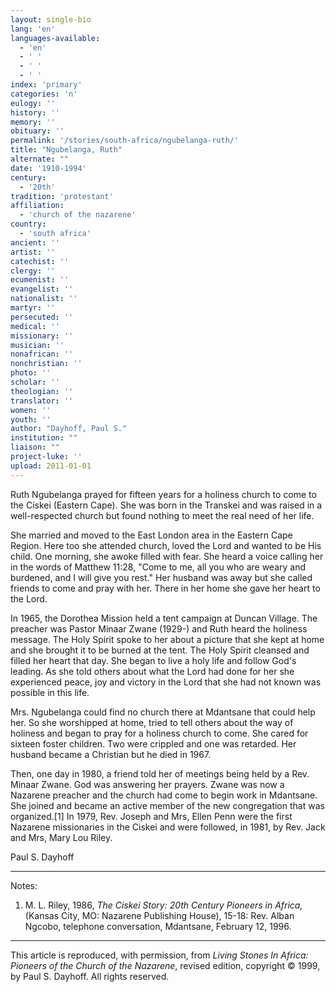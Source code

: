 ```yaml
---
layout: single-bio
lang: 'en'
languages-available:
  - 'en'
  - ' '
  - ' '
  - ' '
index: 'primary'
categories: 'n'
eulogy: ''
history: ''
memory: ''
obituary: ''
permalink: '/stories/south-africa/ngubelanga-ruth/'
title: "Ngubelanga, Ruth"
alternate: ""
date: '1910-1994'
century:
  - '20th'
tradition: 'protestant'
affiliation:
  - 'church of the nazarene'
country:
  - 'south africa'
ancient: ''
artist: ''
catechist: ''
clergy: ''
ecumenist: ''
evangelist: ''
nationalist: ''
martyr: ''
persecuted: ''
medical: ''
missionary: ''
musician: ''
nonafrican: ''
nonchristian: ''
photo: ''
scholar: ''
theologian: ''
translator: ''
women: ''
youth: ''
author: "Dayhoff, Paul S."
institution: ""
liaison: ""
project-luke: ''
upload: 2011-01-01
---
```




Ruth Ngubelanga prayed for fifteen years for a holiness church to come to the Ciskei (Eastern Cape).  She was born in the Transkei and was raised in a well-respected church but found nothing to meet the real need of her life.

She married and moved to the East London area in the Eastern Cape Region.  Here too she attended church, loved the Lord and wanted to be His child.  One morning, she awoke filled with fear.  She heard a voice calling her in the words of Matthew 11:28, "Come to me, all you who are weary and burdened, and I will give you rest."  Her husband was away but she called friends to come and pray with her.  There in her home she gave her heart to the Lord.

In 1965, the Dorothea Mission held a tent campaign at Duncan Village.  The preacher was Pastor Minaar Zwane (1929-) and Ruth heard the holiness message.  The Holy Spirit spoke to her about a picture that she kept at home and she brought it to be burned at the tent.  The Holy Spirit cleansed and filled her heart that day.  She began to live a holy life and follow God's leading.  As she told others about what the Lord had done for her she experienced peace, joy and victory in the Lord that she had not known was possible in this life.

Mrs. Ngubelanga could find no church there at Mdantsane that could help her.  So she worshipped at home, tried to tell others about the way of holiness and began to pray for a holiness church to come.  She cared for sixteen foster children.  Two were crippled and one was retarded.  Her husband became a Christian but he died in 1967.

Then, one day in 1980, a friend told her of meetings being held by a Rev. Minaar Zwane.  God was answering her prayers.  Zwane was now a Nazarene preacher and the church had come to begin work in Mdantsane.  She joined and became an active member of the new congregation that was organized.[1]   In 1979, Rev. Joseph and Mrs, Ellen Penn were the first Nazarene missionaries in the Ciskei and were followed, in 1981, by Rev. Jack and Mrs, Mary Lou Riley.

Paul S. Dayhoff

---

Notes:

1. M. L. Riley, 1986, *The Ciskei
Story: 20th Century Pioneers in Africa,* (Kansas
City, MO: Nazarene Publishing House), 15-18: Rev. Alban
Ngcobo, telephone conversation, Mdantsane, February
12, 1996.

---

This article is reproduced, with permission, from *Living Stones In Africa: Pioneers of the Church of the Nazarene*, revised edition, copyright &copy; 1999, by Paul S. Dayhoff.  All rights reserved.
